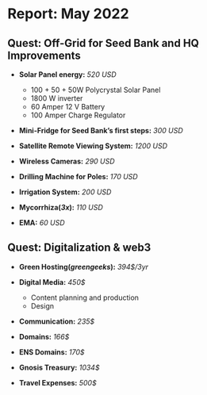 # Report: May 2022

## Quest: Off-Grid for Seed Bank and HQ Improvements

- **Solar Panel energy:** _520 USD_ 
  - 100 + 50 + 50W Polycrystal Solar Panel
  - 1800 W inverter 
  - 60 Amper 12 V Battery 
  - 100 Amper Charge Regulator

- **Mini-Fridge for Seed Bank’s first steps:** _300 USD_
- **Satellite Remote Viewing System:** _1200 USD_
- **Wireless Cameras:** _290 USD_
- **Drilling Machine for Poles:** _170 USD_
- **Irrigation System:** _200 USD_
- **Mycorrhiza(_3x_):** _110 USD_
- **EMA:** _60 USD_

## Quest: Digitalization & web3

- **Green Hosting(_greengeeks_):** _394$/3yr_
- **Digital Media:** _450$_
  - Content planning and production
  - Design

- **Communication:** _235$_
- **Domains:** _166$_
- **ENS Domains:** _170$_
- **Gnosis Treasury:** _1034$_

- **Travel Expenses:** _500$_
